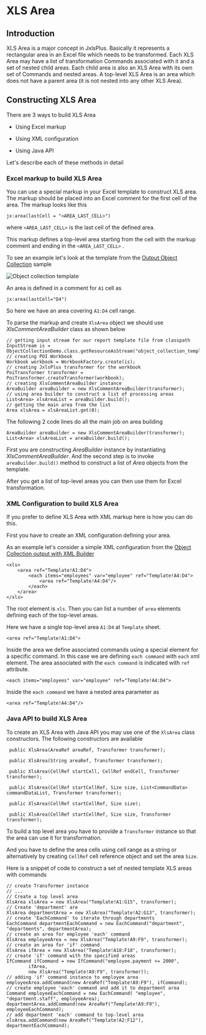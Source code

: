 XLS Area
========

Introduction
------------

XLS Area is a major concept in JxlsPlus.
Basically it represents a rectangular area in an Excel file which needs to be transformed.
Each XLS Area may have a list of transformation Commands associated with it and a set of nested child areas.
Each child area is also an XLS Area with its own set of Commands and nested areas.
A top-level XLS Area is an area which does not have a parent area (it is not nested into any other XLS Area).

Constructing XLS Area
---------------------

There are 3 ways to build XLS Area

* Using Excel markup

* Using XML configuration

* Using Java API

Let's describe each of these methods in detail

### Excel markup to build XLS Area

You can use a special markup in your Excel template to construct XLS area.
The markup should be placed into an Excel comment for the first cell of the area.
The markup looks like this

    jx:area(lastCell = "<AREA_LAST_CELL>")

where `<AREA_LAST_CELL>` is the last cell of the defined area.

This markup defines a top-level area starting from the cell with the markup comment and ending  in the `<AREA_LAST_CELL>` .

To see an example let's look at the template from the [Output Object Collection](../samples/object_collection.html) sample

![Object collection template](../images/object_collection_template.png)

An area is defined in a comment for `A1` cell as

    jx:area(lastCell="D4")

So here we have an area covering `A1:D4` cell range.

 To parse the markup and create `XlsArea` object we should use *XlsCommentAreaBuilder* class as shown below

    // getting input stream for our report template file from classpath
    InputStream is = ObjectCollectionDemo.class.getResourceAsStream("object_collection_template.xls");
    // creating POI Workbook
    Workbook workbook = WorkbookFactory.create(is);
    // creating JxlsPlus transformer for the workbook
    PoiTransformer transformer = PoiTransformer.createTransformer(workbook);
    // creating XlsCommentAreaBuilder instance
    AreaBuilder areaBuilder = new XlsCommentAreaBuilder(transformer);
    // using area builder to construct a list of processing areas
    List<Area> xlsAreaList = areaBuilder.build();
    // getting the main area from the list
    Area xlsArea = xlsAreaList.get(0);

The following 2 code lines do all the main job on area building

    AreaBuilder areaBuilder = new XlsCommentAreaBuilder(transformer);
    List<Area> xlsAreaList = areaBuilder.build();

First you are constructing *AreaBuilder* instance by instantiating *XlsCommentAreaBuilder*.
And the second step is to invoke `areaBuilder.build()` method to construct a list of *Area* objects from the template.

After you get a list of top-level areas you can then use them for Excel transformation.

### XML Configuration to build XLS Area

If you prefer to define XLS Area with XML markup here is how you can do this.

First you have to create an XML configuration defining your area.

As an example let's consider a simple XML configuration from the [Object Collection output with XML Builder](../samples/object_collection_xmlbuilder.html)

    <xls>
        <area ref="Template!A1:D4">
            <each items="employees" var="employee" ref="Template!A4:D4">
                <area ref="Template!A4:D4"/>
            </each>
        </area>
    </xls>

The root element is `xls`. Then you can list a number of `area` elements defining each of the top-level areas.

 Here we have a single top-level area `A1:D4` at `Template` sheet.

    <area ref="Template!A1:D4">

Inside the area we define associated commands using a special element for a specific command. In this case we are defining
`each command` with `each` xml element. The area associated with the `each command` is indicated  with `ref` attribute.

    <each items="employees" var="employee" ref="Template!A4:D4">

Inside the `each command` we have a nested area parameter as

    <area ref="Template!A4:D4"/>

### Java API to build XLS Area

To create an XLS Area with Java API you may use one of the `XlsArea` class constructors. The following constructors are available

     public XlsArea(AreaRef areaRef, Transformer transformer);

     public XlsArea(String areaRef, Transformer transformer);

     public XlsArea(CellRef startCell, CellRef endCell, Transformer transformer);

     public XlsArea(CellRef startCellRef, Size size, List<CommandData> commandDataList, Transformer transformer);

     public XlsArea(CellRef startCellRef, Size size);

     public XlsArea(CellRef startCellRef, Size size, Transformer transformer);

To build a top level area you have to provide a `Transformer` instance so that the area can use it for transformation.

And you have to define the area cells using cell range as a string or alternatively by creating `CellRef` cell reference object and set the area `Size`.

Here is a snippet of code to construct a set of nested template XLS areas with commands

    // create Transformer instance
    // ...
    // Create a top level area
    XlsArea xlsArea = new XlsArea("Template!A1:G15", transformer);
    // Create 'department' are
    XlsArea departmentArea = new XlsArea("Template!A2:G13", transformer);
    // create 'EachCommand' to iterate through departments
    EachCommand departmentEachCommand = new EachCommand("department", "departments", departmentArea);
    // create an area for employee 'each' command
    XlsArea employeeArea = new XlsArea("Template!A9:F9", transformer);
    // create an area for 'if' command
    XlsArea ifArea = new XlsArea("Template!A18:F18", transformer);
    // create 'if' command with the specified areas
    IfCommand ifCommand = new IfCommand("employee.payment <= 2000",
            ifArea,
            new XlsArea("Template!A9:F9", transformer));
    // adding 'if' command instance to employee area
    employeeArea.addCommand(new AreaRef("Template!A9:F9"), ifCommand);
    // create employee 'each' command and add it to department area
    Command employeeEachCommand = new EachCommand( "employee", "department.staff", employeeArea);
    departmentArea.addCommand(new AreaRef("Template!A9:F9"), employeeEachCommand);
    // add department 'each' command to top-level area
    xlsArea.addCommand(new AreaRef("Template!A2:F12"), departmentEachCommand);


